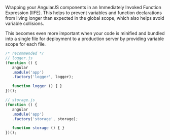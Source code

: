 Wrapping your AngularJS components in an Immediately Invoked Function Expression (IIFE). This helps to prevent
variables and function declarations from living longer than expected in the global scope, which also helps avoid variable collisions.

This becomes even more important when your code is minified and bundled into a single file for deployment to a production server by providing variable scope for each file.
  
```javascript
/* recommended */
// logger.js
(function () {
   angular
   .module('app')
   .factory('logger', logger);

   function logger () { }
})();

// storage.js
(function () {
   angular
   .module('app')
   .factory('storage', storage);

   function storage () { }
})();
```
